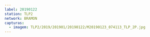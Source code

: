 ```yaml
---
label: 20190122
station: TLP2
network: BRAMON
capturas:
  - imagem: TLP2/2019/201901/20190122/M20190123_074113_TLP_2P.jpg
---
```

